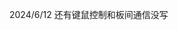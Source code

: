 <!--
 * @Author: Ryan Xavier 467030312@qq.com
 * @Date: 2024-06-12 23:16:41
 * @LastEditors: Ryan Xavier 467030312@qq.com
 * @LastEditTime: 2024-06-12 23:17:16
 * @FilePath: \FreeRTOS_Infantry_Gimbal_2024\log.md
 * @Description: 
 * 
 * Copyright (c) 2024 by Ryan Xavier, All Rights Reserved. 
-->
2024/6/12
还有键鼠控制和板间通信没写